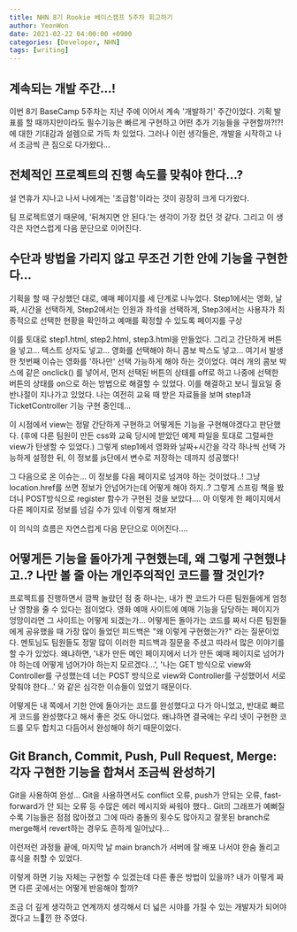 ```yaml
---
title: NHN 8기 Rookie 베이스캠프 5주차 회고하기
author: YeonWon
date: 2021-02-22 04:00:00 +0900
categories: [Developer, NHN]
tags: [writing]
---
```


## 계속되는 개발 주간...!

이번 8기 BaseCamp 5주차는 지난 주에 이어서 계속 '개발하기' 주간이었다.
기획 발표를 할 때까지만이라도 필수기능은 빠르게 구현하고 어떤 추가 기능들을 구현할까?!?! 에 대한 기대감과 설렘으로 가득 차 있었다. 그러나 이런 생각들은, 개발을 시작하고 나서 조금씩 큰 짐으로 다가왔다... 

## 전체적인 프로젝트의 진행 속도를 맞춰야 한다...?

설 연휴가 지나고 나서 나에게는 '조급함'이라는 것이 굉장히 크게 다가왔다.

팀 프로젝트였기 때문에, '뒤쳐지면 안 된다.'는 생각이 가장 컸던 것 같다. 그리고 이 생각은 자연스럽게 다음 문단으로 이어진다.

## 수단과 방법을 가리지 않고 무조건 기한 안에 기능을 구현한다...

기획을 할 때 구상했던 대로, 예매 페이지를 세 단계로 나누었다.
Step1에서는 영화, 날짜, 시간을 선택하게,
Step2에서는 인원과 좌석을 선택하게,
Step3에서는 사용자가 최종적으로 선택한 현황을 확인하고 예매를 확정할 수 있도록 페이지를 구상

이를 토대로 step1.html, step2.html, step3.html을 만들었다. 
그리고 간단하게 버튼을 넣고... 텍스트 상자도 넣고... 영화를 선택해야 하니 콤보 박스도 넣고... 여기서 발생한 첫번째 이슈는 영화를 '하나만' 선택 가능하게 해야 하는 것이었다. 여러 개의 콤보 박스에 같은 onclick() 를 넣어서, 먼저 선택된 버튼의 상태를 off로 하고 나중에 선택한 버튼의 상태를 on으로 하는 방법으로 해결할 수 있었다. 이를 해결하고 보니 월요일 중 반나절이 지나가고 있었다. 나는 여전히 교육 때 받은 자료들을 보며 step1과 TicketController 기능 구현 중인데...

이 시점에서 view는 정말 간단하게 구현하고 어떻게든 기능을 구현해야겠다고 판단했다. (후에 다른 팀원이 만든 css와 교육 당시에 받았던 예제 파일을 토대로 그럴싸한 view가 탄생할 수 있었다.) 그렇게 step1에서 영화와 날짜+시간을 각각 하나씩 선택 가능하게 설정한 뒤, 이 정보를 js단에서 변수로 저장하는 데까지 성공했다!

그 다음으로 온 이슈는... 이 정보를 다음 페이지로 넘겨야 하는 것이었다..! 그냥 location.href를 쓰면 정보가 안넘어가는데 어떻게 해야 하지..? 그렇게 스프링 책을 봤더니 POST방식으로 register 함수가 구현된 것을 보았다.... 아 이렇게 한 페이지에서 다른 페이지로 정보를 넘길 수가 있네 이렇게 해보자!

이 의식의 흐름은 자연스럽게 다음 문단으로 이어진다....

## 어떻게든 기능을 돌아가게 구현했는데, 왜 그렇게 구현했냐고..? 나만 볼 줄 아는 개인주의적인 코드를 짤 것인가?

프로젝트를 진행하면서 깜짝 놀랐던 점 중 하나는, 내가 짠 코드가 다른 팀원들에게 엄청난 영향을 줄 수 있다는 점이었다. 영화 예매 사이트에 예매 기능을 담당하는 페이지가 엉망이라면 그 사이트는 어떻게 되겠는가... 어떻게든 돌아가는 코드를 짜서 다른 팀원들에게 공유했을 때 가장 많이 들었던 피드백은 "왜 이렇게 구현했는가?" 라는 질문이었다. 멘토님도 팀원들도 정말 많이 이러한 피드백과 질문을 주셨고 따라서 많은 이야기를 할 수가 있었다. 왜냐하면, '내가 만든 메인 페이지에서 너가 만든 예매 페이지로 넘어가야 하는데 어떻게 넘어가야 하는지 모르겠다...', '나는 GET 방식으로 view와 Controller를 구성했는데 너는 POST 방식으로 view와 Controller를 구성했어서 서로 맞춰야 한다...' 와 같은 심각한 이슈들이 있었기 때문이다. 

어떻게든 내 쪽에서 기한 안에 돌아가는 코드를 완성했다고 다가 아니었고, 반대로 빠르게 코드를 완성했다고 해서 좋은 것도 아니었다. 왜냐하면 결국에는 우리 넷이 구현한 코드를 모두 합치고 다듬어서 완성해야 하기 때문이었다.

## Git Branch, Commit, Push, Pull Request, Merge: 각자 구현한 기능을 합쳐서 조금씩 완성하기

Git을 사용하여 완성... Git을 사용하면서도 conflict 오류, push가 안되는 오류, fast-forward가 안 되는 오류 등 수많은 에러 메시지와 싸워야 했다.. Git의 그래프가 예뻐질 수록 기능들은 점점 많아졌고 그에 따라 충돌의 횟수도 많아지고 잘못된 branch로 merge해서 revert하는 경우도 흔하게 일어났다...

이런저런 과정들 끝에, 마지막 날 main branch가 서버에 잘 배포 나서야 한숨 돌리고 휴식을 취할 수 있었다.

이렇게 하면 기능 자체는 구현할 수 있겠는데 다른 좋은 방법이 있을까?
내가 이렇게 짜면 다른 곳에서는 어떻게 반응해야 할까?

조금 더 깊게 생각하고 연계까지 생각해서 더 넓은 시야를 가질 수 있는 개발자가 되어야겠다고 느낀 한 주였다.
